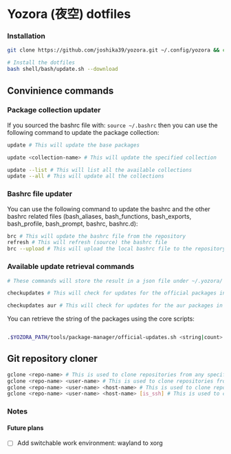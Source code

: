 # Yozora (夜空) dotfiles

### Installation

```bash
git clone https://github.com/joshika39/yozora.git ~/.config/yozora && cd ~/.config/yozora

# Install the dotfiles
bash shell/bash/update.sh --download
```

## Convinience commands

### Package collection updater
If you sourced the bashrc file with: `source ~/.bashrc` then you can use the following command to update the package collection:

```bash
update # This will update the base packages

update <collection-name> # This will update the specified collection

update --list # This will list all the available collections
update --all # This will update all the collections
```

### Bashrc file updater
You can use the following command to update the bashrc and the other bashrc related files (bash_aliases, bash_functions, bash_exports, bash_profile, bash_prompt, bashrc, bashrc.d):

```bash
brc # This will update the bashrc file from the repository
refresh # This will refresh (source) the bashrc file
brc --upload # This will upload the local bashrc file to the repository
```

### Available update retrieval commands
```bash
# These commands will store the result in a json file under ~/.yozora/

checkupdates # This will check for updates for the official packages in all of the components

checkupdates aur # This will check for updates for the aur packages in all of the components
```

You can retrieve the string of the packages using the core scripts: 
```bash

.$YOZORA_PATH/tools/package-manager/official-updates.sh <string|count> # This will return the string of the official packages

```

## Git repository cloner
```bash
gclone <repo-name> # This is used to clone repositories from any specified host or github (default). If there is no user specified then it will clone the repository from the current user (whoami)
gclone <repo-name> <user-name> # This is used to clone repositories from any specified host or github (default). If there is a user specified then it will clone the repository from the specified user
gclone <repo-name> <user-name> <host-name> # This is used to clone repositories from any specified host or github (default). If there is a user and host specified then it will clone the repository from the specified user and host
gclone <repo-name> <user-name> <host-name> [is_ssh] # This is used to clone repositories from any specified host or github (default). If there is a user and host specified then it will clone the repository from the specified user and host. If the is_ssh is set to true then it will use the ssh protocol to clone the repository
```
### Notes

#### Future plans

- [ ] Add switchable work environment: wayland to xorg

